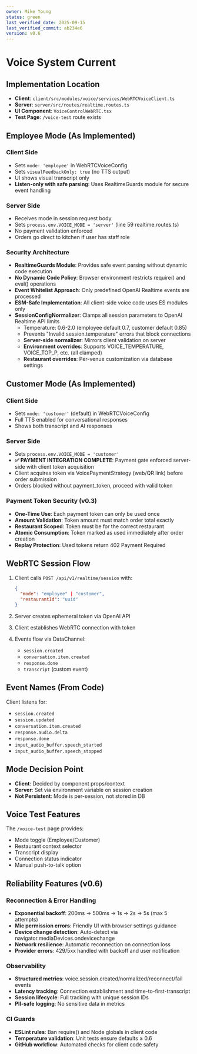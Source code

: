 ```yaml
---
owner: Mike Young
status: green
last_verified_date: 2025-09-15
last_verified_commit: ab234e6
version: v0.6
---
```


# Voice System Current

## Implementation Location

- **Client**: `client/src/modules/voice/services/WebRTCVoiceClient.ts`
- **Server**: `server/src/routes/realtime.routes.ts`
- **UI Component**: `VoiceControlWebRTC.tsx`
- **Test Page**: `/voice-test` route exists

## Employee Mode (As Implemented)

### Client Side
- Sets `mode: 'employee'` in WebRTCVoiceConfig
- Sets `visualFeedbackOnly: true` (no TTS output)
- UI shows visual transcript only
- **Listen-only with safe parsing**: Uses RealtimeGuards module for secure event handling

### Server Side
- Receives mode in session request body
- Sets `process.env.VOICE_MODE = 'server'` (line 59 realtime.routes.ts)
- No payment validation enforced
- Orders go direct to kitchen if user has staff role

### Security Architecture
- **RealtimeGuards Module**: Provides safe event parsing without dynamic code execution
- **No Dynamic Code Policy**: Browser environment restricts require() and eval() operations
- **Event Whitelist Approach**: Only predefined OpenAI Realtime events are processed
- **ESM-Safe Implementation**: All client-side voice code uses ES modules only
- **SessionConfigNormalizer**: Clamps all session parameters to OpenAI Realtime API limits
  - Temperature: 0.6-2.0 (employee default 0.7, customer default 0.85)
  - Prevents "Invalid session.temperature" errors that block connections
  - **Server-side normalizer**: Mirrors client validation on server
  - **Environment overrides**: Supports VOICE_TEMPERATURE, VOICE_TOP_P, etc. (all clamped)
  - **Restaurant overrides**: Per-venue customization via database settings

## Customer Mode (As Implemented)

### Client Side
- Sets `mode: 'customer'` (default) in WebRTCVoiceConfig
- Full TTS enabled for conversational responses
- Shows both transcript and AI responses

### Server Side
- Sets `process.env.VOICE_MODE = 'customer'`
- **✅ PAYMENT INTEGRATION COMPLETE**: Payment gate enforced server-side with client token acquisition
- Client acquires token via VoicePaymentStrategy (web/QR link) before order submission
- Orders blocked without payment_token, proceed with valid token

### Payment Token Security (v0.3)
- **One-Time Use**: Each payment token can only be used once
- **Amount Validation**: Token amount must match order total exactly
- **Restaurant Scoped**: Token must be for the correct restaurant
- **Atomic Consumption**: Token marked as used immediately after order creation
- **Replay Protection**: Used tokens return 402 Payment Required

## WebRTC Session Flow

1. Client calls `POST /api/v1/realtime/session` with:
   ```json
   {
     "mode": "employee" | "customer",
     "restaurantId": "uuid"
   }
   ```

2. Server creates ephemeral token via OpenAI API

3. Client establishes WebRTC connection with token

4. Events flow via DataChannel:
   - `session.created`
   - `conversation.item.created`
   - `response.done`
   - `transcript` (custom event)

## Event Names (From Code)

Client listens for:
- `session.created`
- `session.updated`
- `conversation.item.created`
- `response.audio.delta`
- `response.done`
- `input_audio_buffer.speech_started`
- `input_audio_buffer.speech_stopped`

## Mode Decision Point

- **Client**: Decided by component props/context
- **Server**: Set via environment variable on session creation
- **Not Persistent**: Mode is per-session, not stored in DB

## Voice Test Features

The `/voice-test` page provides:
- Mode toggle (Employee/Customer)
- Restaurant context selector
- Transcript display
- Connection status indicator
- Manual push-to-talk option

## Reliability Features (v0.6)

### Reconnection & Error Handling
- **Exponential backoff**: 200ms → 500ms → 1s → 2s → 5s (max 5 attempts)
- **Mic permission errors**: Friendly UI with browser settings guidance
- **Device change detection**: Auto-detect via navigator.mediaDevices.ondevicechange
- **Network resilience**: Automatic reconnection on connection loss
- **Provider errors**: 429/5xx handled with backoff and user notification

### Observability
- **Structured metrics**: voice.session.created/normalized/reconnect/fail events
- **Latency tracking**: Connection establishment and time-to-first-transcript
- **Session lifecycle**: Full tracking with unique session IDs
- **PII-safe logging**: No sensitive data in metrics

### CI Guards
- **ESLint rules**: Ban require() and Node globals in client code
- **Temperature validation**: Unit tests ensure defaults ≥ 0.6
- **GitHub workflow**: Automated checks for client code safety